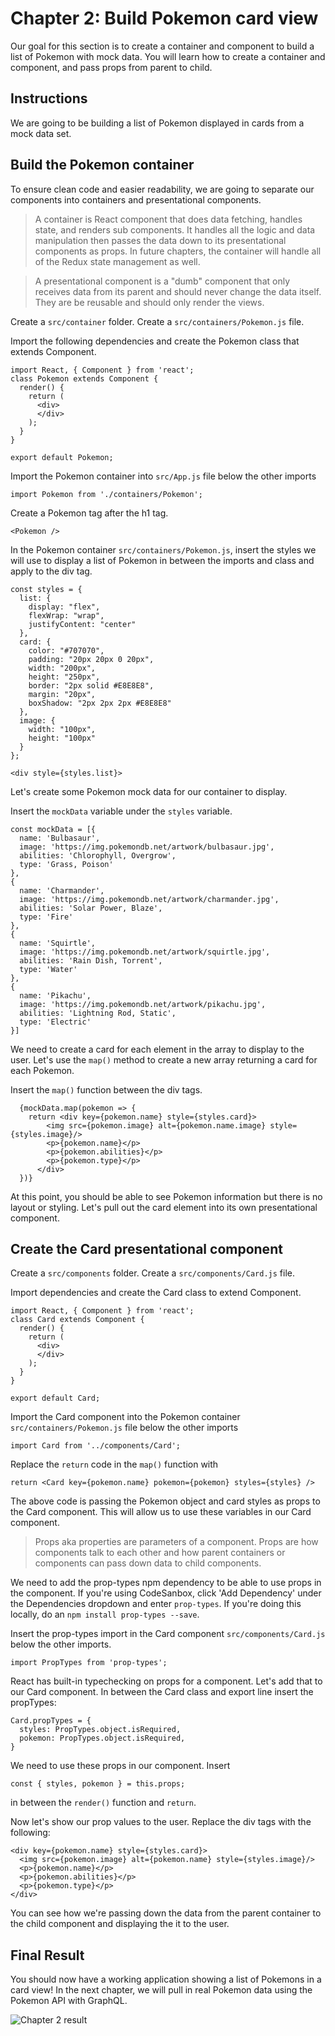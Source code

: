 # Chapter 2: Build Pokemon card view 

Our goal for this section is to create a container and component to build a list of Pokemon with mock data. You will learn how to create a container and component, and pass props from parent to child. 

## Instructions

We are going to be building a list of Pokemon displayed in cards from a mock data set. 

## Build the Pokemon container

To ensure clean code and easier readability, we are going to separate our components into containers and presentational components.

> A container is React component that does data fetching, handles state, and renders sub components. It handles all the logic and data manipulation then passes the data down to its presentational components as props. In future chapters, the container will handle all of the Redux state management as well.

> A presentational component is a "dumb" component that only receives data from its parent and should never change the data itself. They are be reusable and should only render the views. 

Create a `src/container` folder. Create a `src/containers/Pokemon.js` file. 

Import the following dependencies and create the Pokemon class that extends Component. 

```
import React, { Component } from 'react';
class Pokemon extends Component {
  render() {
    return (
      <div>
      </div>
    );
  }
}

export default Pokemon;
```

Import the Pokemon container into `src/App.js` file below the other imports 

```
import Pokemon from './containers/Pokemon';
````

Create a Pokemon tag after the h1 tag.

```
<Pokemon />
```

In the Pokemon container `src/containers/Pokemon.js`, insert the styles we will use to display a list of Pokemon in between the imports and class and apply to the div tag. 

```
const styles = {
  list: {
    display: "flex",
    flexWrap: "wrap",
    justifyContent: "center"
  },
  card: {
    color: "#707070",
    padding: "20px 20px 0 20px",
    width: "200px",
    height: "250px",
    border: "2px solid #E8E8E8",
    margin: "20px",
    boxShadow: "2px 2px 2px #E8E8E8"
  },
  image: {
    width: "100px",
    height: "100px"
  }
};
```

```
<div style={styles.list}>
```

Let's create some Pokemon mock data for our container to display. 

Insert the `mockData` variable under the `styles` variable. 

```
const mockData = [{
  name: 'Bulbasaur',
  image: 'https://img.pokemondb.net/artwork/bulbasaur.jpg',
  abilities: 'Chlorophyll, Overgrow',
  type: 'Grass, Poison'
},
{
  name: 'Charmander',
  image: 'https://img.pokemondb.net/artwork/charmander.jpg',
  abilities: 'Solar Power, Blaze',
  type: 'Fire'
},
{
  name: 'Squirtle',
  image: 'https://img.pokemondb.net/artwork/squirtle.jpg',
  abilities: 'Rain Dish, Torrent',
  type: 'Water'
},
{
  name: 'Pikachu',
  image: 'https://img.pokemondb.net/artwork/pikachu.jpg',
  abilities: 'Lightning Rod, Static',
  type: 'Electric'
}]
```

We need to create a card for each element in the array to display to the user. Let's use the `map()` method to create a new array returning a card for each Pokemon.

Insert the `map()` function between the div tags. 

```
  {mockData.map(pokemon => {
    return <div key={pokemon.name} style={styles.card}>
        <img src={pokemon.image} alt={pokemon.name.image} style={styles.image}/>
        <p>{pokemon.name}</p>
        <p>{pokemon.abilities}</p>
        <p>{pokemon.type}</p>
      </div>
  })}
```

At this point, you should be able to see Pokemon information but there is no layout or styling. Let's pull out the card element into its own presentational component. 

## Create the Card presentational component

Create a `src/components` folder. Create a `src/components/Card.js` file. 

Import dependencies and  create the Card class to extend Component. 

```
import React, { Component } from 'react';
class Card extends Component {
  render() {
    return (
      <div>
      </div>
    );
  }
}

export default Card;
```

Import the Card component into the Pokemon container `src/containers/Pokemon.js` file below the other imports 

```
import Card from '../components/Card';
```

Replace the `return` code in the `map()` function with

```
return <Card key={pokemon.name} pokemon={pokemon} styles={styles} />
```


The above code is passing the Pokemon object and card styles as props to the Card component. This will allow us to use these variables in our Card component. 

> Props aka properties are parameters of a component. Props are how components talk to each other and how parent containers or components can pass down data to child components. 

We need to add the prop-types npm dependency to be able to use props in the component. If you're using CodeSanbox, click 'Add Dependency' under the Dependencies dropdown and enter `prop-types`. If you're doing this locally, do an `npm install prop-types --save`. 

Insert the prop-types import in the Card component `src/components/Card.js` below the other imports.
```
import PropTypes from 'prop-types';
```

React has built-in typechecking on props for a component. Let's add that to our Card component. In between the Card class and export line insert the propTypes:

```
Card.propTypes = {
  styles: PropTypes.object.isRequired,
  pokemon: PropTypes.object.isRequired,
}
```

We need to use these props in our component. Insert 

```
const { styles, pokemon } = this.props;
```
in between the `render()` function and `return`. 

Now let's show our prop values to the user. Replace the div tags with the following: 

```
<div key={pokemon.name} style={styles.card}>
  <img src={pokemon.image} alt={pokemon.name} style={styles.image}/>
  <p>{pokemon.name}</p>
  <p>{pokemon.abilities}</p>
  <p>{pokemon.type}</p>
</div>
```

You can see how we're passing down the data from the parent container to the child component and displaying the it to the user.

## Final Result

You should now have a working application showing a list of Pokemons in a card view! In the next chapter, we will pull in real Pokemon data using the Pokemon API with GraphQL. 

![Chapter 2 result](./images/chapter2.png)

